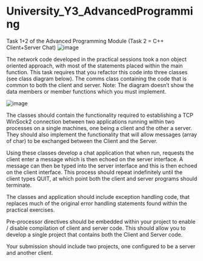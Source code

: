 # University_Y3_AdvancedProgramming
Task 1+2 of the Advanced Programming Module (Task 2 = C++ Client+Server Chat)
![image](https://user-images.githubusercontent.com/71638063/134191064-a00b6665-a2ce-4c84-b0a3-4d34c49601ad.png)

The network code developed in the practical sessions took a non object oriented approach, with most of the statements placed within the main function. This task requires that you refactor this code into three classes (see class diagram below). The comms class containing the code that is common to both the client and server.
Note: The diagram doesn’t show the data members or member functions which you must implement.

![image](https://user-images.githubusercontent.com/71638063/134190817-afde4106-5c81-4590-bbec-93ec6f0d235c.png)

The classes should contain the functionality required to establishing a TCP WinSock2 connection between two applications running within two processes on a single machines, one being a client and the other a server.
They should also implement the functionality that will allow messages (array of char) to be exchanged between the Client and the Server. 

Using these classes develop a chat application that when run, requests the client enter a message which is then echoed on the server interface. A message can then be typed into the server interface and this is then echoed on the client interface. This process should repeat indefinitely until the client types QUIT, at which point both the client and server programs should terminate.

The classes and application should include exception handling code, that replaces much of the original error handling statements found within the practical exercises.

Pre-processor directives should be embedded within your project to enable / disable compilation of client and server code. This should allow you to develop a single project that contains both the Client and Server code.

Your submission should include two projects, one configured to be a server and another client.
